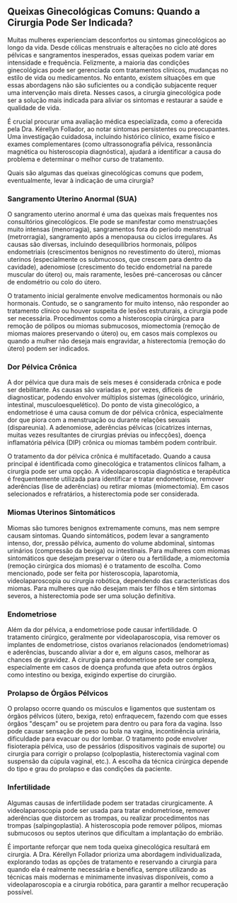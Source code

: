 ## Queixas Ginecológicas Comuns: Quando a Cirurgia Pode Ser Indicada?

Muitas mulheres experienciam desconfortos ou sintomas ginecológicos ao longo da vida. Desde cólicas menstruais e alterações no ciclo até dores pélvicas e sangramentos inesperados, essas queixas podem variar em intensidade e frequência. Felizmente, a maioria das condições ginecológicas pode ser gerenciada com tratamentos clínicos, mudanças no estilo de vida ou medicamentos. No entanto, existem situações em que essas abordagens não são suficientes ou a condição subjacente requer uma intervenção mais direta. Nesses casos, a cirurgia ginecológica pode ser a solução mais indicada para aliviar os sintomas e restaurar a saúde e qualidade de vida.

É crucial procurar uma avaliação médica especializada, como a oferecida pela Dra. Kérellyn Follador, ao notar sintomas persistentes ou preocupantes. Uma investigação cuidadosa, incluindo histórico clínico, exame físico e exames complementares (como ultrassonografia pélvica, ressonância magnética ou histeroscopia diagnóstica), ajudará a identificar a causa do problema e determinar o melhor curso de tratamento.

Quais são algumas das queixas ginecológicas comuns que podem, eventualmente, levar à indicação de uma cirurgia?

### Sangramento Uterino Anormal (SUA)

O sangramento uterino anormal é uma das queixas mais frequentes nos consultórios ginecológicos. Ele pode se manifestar como menstruações muito intensas (menorragia), sangramentos fora do período menstrual (metrorragia), sangramento após a menopausa ou ciclos irregulares. As causas são diversas, incluindo desequilíbrios hormonais, pólipos endometriais (crescimentos benignos no revestimento do útero), miomas uterinos (especialmente os submucosos, que crescem para dentro da cavidade), adenomiose (crescimento do tecido endometrial na parede muscular do útero) ou, mais raramente, lesões pré-cancerosas ou câncer de endométrio ou colo do útero.

O tratamento inicial geralmente envolve medicamentos hormonais ou não hormonais. Contudo, se o sangramento for muito intenso, não responder ao tratamento clínico ou houver suspeita de lesões estruturais, a cirurgia pode ser necessária. Procedimentos como a histeroscopia cirúrgica para remoção de pólipos ou miomas submucosos, miomectomia (remoção de miomas maiores preservando o útero) ou, em casos mais complexos ou quando a mulher não deseja mais engravidar, a histerectomia (remoção do útero) podem ser indicados.

### Dor Pélvica Crônica

A dor pélvica que dura mais de seis meses é considerada crônica e pode ser debilitante. As causas são variadas e, por vezes, difíceis de diagnosticar, podendo envolver múltiplos sistemas (ginecológico, urinário, intestinal, musculoesquelético). Do ponto de vista ginecológico, a endometriose é uma causa comum de dor pélvica crônica, especialmente dor que piora com a menstruação ou durante relações sexuais (dispareunia). A adenomiose, aderências pélvicas (cicatrizes internas, muitas vezes resultantes de cirurgias prévias ou infecções), doença inflamatória pélvica (DIP) crônica ou miomas também podem contribuir.

O tratamento da dor pélvica crônica é multifacetado. Quando a causa principal é identificada como ginecológica e tratamentos clínicos falham, a cirurgia pode ser uma opção. A videolaparoscopia diagnóstica e terapêutica é frequentemente utilizada para identificar e tratar endometriose, remover aderências (lise de aderências) ou retirar miomas (miomectomia). Em casos selecionados e refratários, a histerectomia pode ser considerada.

### Miomas Uterinos Sintomáticos

Miomas são tumores benignos extremamente comuns, mas nem sempre causam sintomas. Quando sintomáticos, podem levar a sangramento intenso, dor, pressão pélvica, aumento do volume abdominal, sintomas urinários (compressão da bexiga) ou intestinais. Para mulheres com miomas sintomáticos que desejam preservar o útero ou a fertilidade, a miomectomia (remoção cirúrgica dos miomas) é o tratamento de escolha. Como mencionado, pode ser feita por histeroscopia, laparotomia, videolaparoscopia ou cirurgia robótica, dependendo das características dos miomas. Para mulheres que não desejam mais ter filhos e têm sintomas severos, a histerectomia pode ser uma solução definitiva.

### Endometriose

Além da dor pélvica, a endometriose pode causar infertilidade. O tratamento cirúrgico, geralmente por videolaparoscopia, visa remover os implantes de endometriose, cistos ovarianos relacionados (endometriomas) e aderências, buscando aliviar a dor e, em alguns casos, melhorar as chances de gravidez. A cirurgia para endometriose pode ser complexa, especialmente em casos de doença profunda que afeta outros órgãos como intestino ou bexiga, exigindo expertise do cirurgião.

### Prolapso de Órgãos Pélvicos

O prolapso ocorre quando os músculos e ligamentos que sustentam os órgãos pélvicos (útero, bexiga, reto) enfraquecem, fazendo com que esses órgãos "desçam" ou se projetem para dentro ou para fora da vagina. Isso pode causar sensação de peso ou bola na vagina, incontinência urinária, dificuldade para evacuar ou dor lombar. O tratamento pode envolver fisioterapia pélvica, uso de pessários (dispositivos vaginais de suporte) ou cirurgia para corrigir o prolapso (colpoplastia, histerectomia vaginal com suspensão da cúpula vaginal, etc.). A escolha da técnica cirúrgica depende do tipo e grau do prolapso e das condições da paciente.

### Infertilidade

Algumas causas de infertilidade podem ser tratadas cirurgicamente. A videolaparoscopia pode ser usada para tratar endometriose, remover aderências que distorcem as trompas, ou realizar procedimentos nas trompas (salpingoplastia). A histeroscopia pode remover pólipos, miomas submucosos ou septos uterinos que dificultam a implantação do embrião.

É importante reforçar que nem toda queixa ginecológica resultará em cirurgia. A Dra. Kérellyn Follador prioriza uma abordagem individualizada, explorando todas as opções de tratamento e reservando a cirurgia para quando ela é realmente necessária e benéfica, sempre utilizando as técnicas mais modernas e minimamente invasivas disponíveis, como a videolaparoscopia e a cirurgia robótica, para garantir a melhor recuperação possível.
